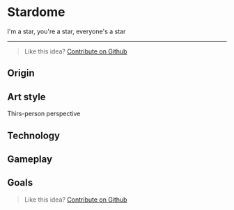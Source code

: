 # Stardome

I'm a star, you're a star, everyone's a star

---

> Like this idea? [Contribute on Github](https://github.com/amigame/read)


## Origin


## Art style

Thirs-person perspective


## Technology


## Gameplay


## Goals



> Like this idea? [Contribute on Github](https://github.com/amigame/read)
